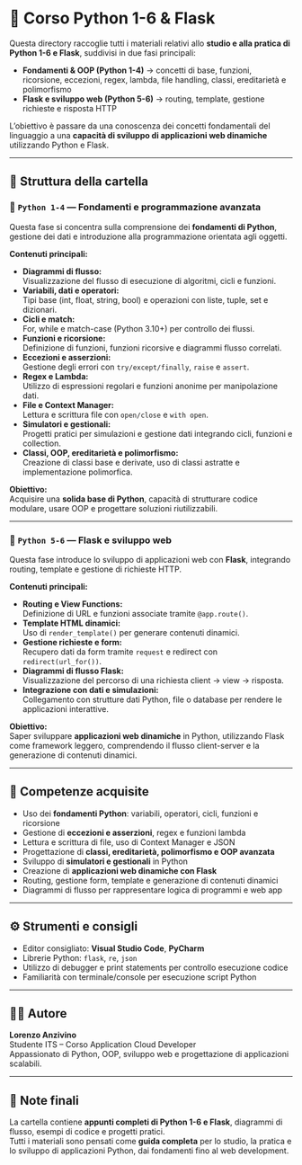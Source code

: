 # 🐍 Corso Python 1-6 & Flask

Questa directory raccoglie tutti i materiali relativi allo **studio e alla pratica di Python 1-6 e Flask**, suddivisi in due fasi principali:

- **Fondamenti & OOP (Python 1-4)** → concetti di base, funzioni, ricorsione, eccezioni, regex, lambda, file handling, classi, ereditarietà e polimorfismo  
- **Flask e sviluppo web (Python 5-6)** → routing, template, gestione richieste e risposta HTTP

L’obiettivo è passare da una conoscenza dei concetti fondamentali del linguaggio a una **capacità di sviluppo di applicazioni web dinamiche** utilizzando Python e Flask.

---

## 📁 Struttura della cartella

### 🔹 `Python 1-4` — Fondamenti e programmazione avanzata
Questa fase si concentra sulla comprensione dei **fondamenti di Python**, gestione dei dati e introduzione alla programmazione orientata agli oggetti.

**Contenuti principali:**
- **Diagrammi di flusso:**  
  Visualizzazione del flusso di esecuzione di algoritmi, cicli e funzioni.
- **Variabili, dati e operatori:**  
  Tipi base (int, float, string, bool) e operazioni con liste, tuple, set e dizionari.
- **Cicli e match:**  
  For, while e match-case (Python 3.10+) per controllo dei flussi.
- **Funzioni e ricorsione:**  
  Definizione di funzioni, funzioni ricorsive e diagrammi flusso correlati.
- **Eccezioni e asserzioni:**  
  Gestione degli errori con `try/except/finally`, `raise` e `assert`.
- **Regex e Lambda:**  
  Utilizzo di espressioni regolari e funzioni anonime per manipolazione dati.
- **File e Context Manager:**  
  Lettura e scrittura file con `open/close` e `with open`.
- **Simulatori e gestionali:**  
  Progetti pratici per simulazioni e gestione dati integrando cicli, funzioni e collection.
- **Classi, OOP, ereditarietà e polimorfismo:**  
  Creazione di classi base e derivate, uso di classi astratte e implementazione polimorfica.

**Obiettivo:**  
Acquisire una **solida base di Python**, capacità di strutturare codice modulare, usare OOP e progettare soluzioni riutilizzabili.

---

### 🔹 `Python 5-6` — Flask e sviluppo web
Questa fase introduce lo sviluppo di applicazioni web con **Flask**, integrando routing, template e gestione di richieste HTTP.

**Contenuti principali:**
- **Routing e View Functions:**  
  Definizione di URL e funzioni associate tramite `@app.route()`.
- **Template HTML dinamici:**  
  Uso di `render_template()` per generare contenuti dinamici.
- **Gestione richieste e form:**  
  Recupero dati da form tramite `request` e redirect con `redirect(url_for())`.
- **Diagrammi di flusso Flask:**  
  Visualizzazione del percorso di una richiesta client → view → risposta.
- **Integrazione con dati e simulazioni:**  
  Collegamento con strutture dati Python, file o database per rendere le applicazioni interattive.

**Obiettivo:**  
Saper sviluppare **applicazioni web dinamiche** in Python, utilizzando Flask come framework leggero, comprendendo il flusso client-server e la generazione di contenuti dinamici.

---

## 🧠 Competenze acquisite

- Uso dei **fondamenti Python**: variabili, operatori, cicli, funzioni e ricorsione
- Gestione di **eccezioni e asserzioni**, regex e funzioni lambda
- Lettura e scrittura di file, uso di Context Manager e JSON
- Progettazione di **classi, ereditarietà, polimorfismo e OOP avanzata**
- Sviluppo di **simulatori e gestionali** in Python
- Creazione di **applicazioni web dinamiche con Flask**
- Routing, gestione form, template e generazione di contenuti dinamici
- Diagrammi di flusso per rappresentare logica di programmi e web app

---

## ⚙️ Strumenti e consigli

- Editor consigliato: **Visual Studio Code**, **PyCharm**  
- Librerie Python: `flask`, `re`, `json`  
- Utilizzo di debugger e print statements per controllo esecuzione codice  
- Familiarità con terminale/console per esecuzione script Python

---

## 👨‍💻 Autore
**Lorenzo Anzivino**  
Studente ITS – Corso Application Cloud Developer  
Appassionato di Python, OOP, sviluppo web e progettazione di applicazioni scalabili.

---

## 🧩 Note finali
La cartella contiene **appunti completi di Python 1-6 e Flask**, diagrammi di flusso, esempi di codice e progetti pratici.  
Tutti i materiali sono pensati come **guida completa** per lo studio, la pratica e lo sviluppo di applicazioni Python, dai fondamenti fino al web development.
